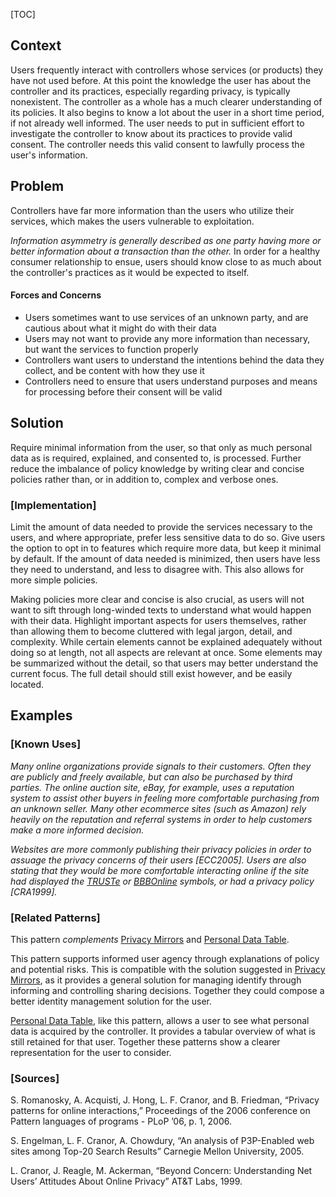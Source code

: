 [TOC]

<!--### [Also Known As]-->
<!-- All other names the pattern is known by.-->



## Context
<!-- The situations in which the pattern may apply.-->
<!-- Aspects which constrain the solution, but are not modified by it. They affect the impact of different forces.-->

Users frequently interact with controllers whose services (or products) they have not used before. At this point the knowledge the user has about the controller and its practices, especially regarding privacy, is typically nonexistent. The controller as a whole has a much clearer understanding of its policies. It also begins to know a lot about the user in a short time period, if not already well informed. The user needs to put in sufficient effort to investigate the controller to know about its practices to provide valid consent. The controller needs this valid consent to lawfully process the user's information.

## Problem
<!-- The problem a pattern addresses, including a list of forces describing why a problem might be difficult to solve.-->

Controllers have far more information than the users who utilize their services, which makes the users vulnerable to exploitation.

_Information asymmetry is generally described as one party having more or better information about a transaction than the other._ In order for a healthy consumer relationship to ensue, users should know close to as much about the controller's practices as it would be expected to itself.

#### Forces and Concerns
<!-- Implications in this problem which affect the appropriateness of a solution, and are affected by this pattern.-->
<!-- Forces should be highly visible for easy reference, where less obvious a dedicated section is recommended.-->

- Users sometimes want to use services of an unknown party, and are cautious about what it might do with their data
- Users may not want to provide any more information than necessary, but want the services to function properly
- Controllers want users to understand the intentions behind the data they collect, and be content with how they use it
- Controllers need to ensure that users understand purposes and means for processing before their consent will be valid

## Solution
<!-- A concise description of how the pattern addresses the problem.-->

Require minimal information from the user, so that only as much personal data as is required, explained, and consented to, is processed. Further reduce the imbalance of policy knowledge by writing clear and concise policies rather than, or in addition to, complex and verbose ones.

<!--### [Structure]-->
<!--A detailed specification of the structural aspects of the pattern. A class diagram if applicable.-->



### [Implementation]
<!--Guidelines for implementing the pattern; code fragments; suggested PETS; policy fragments.-->

Limit the amount of data needed to provide the services necessary to the users, and where appropriate, prefer less sensitive data to do so. Give users the option to opt in to features which require more data, but keep it minimal by default. If the amount of data needed is minimized, then users have less they need to understand, and less to disagree with. This also allows for more simple policies.

Making policies more clear and concise is also crucial, as users will not want to sift through long-winded texts to understand what would happen with their data. Highlight important aspects for users themselves, rather than allowing them to become cluttered with legal jargon, detail, and complexity. While certain elements cannot be explained adequately without doing so at length, not all aspects are relevant at once. Some elements may be summarized without the detail, so that users may better understand the current focus. The full detail should still exist however, and be easily located.

<!--## Consequences-->
<!--The advantages (benefits) and disadvantages (liabilities) of applying the pattern.-->



<!--### [Constraints]-->
<!-- limitations as a consequence of applying the pattern.-->



## Examples
<!--Motivational example to see how the pattern is applied.-->



### [Known Uses]
<!-- Pointers to various applications of the pattern.-->

_Many online organizations provide signals to their customers. Often they are publicly and freely available, but can also be purchased by third parties. The online auction site, eBay, for example, uses a reputation system to assist other buyers in feeling more comfortable purchasing from an unknown seller. Many other ecommerce sites (such as Amazon) rely heavily on the reputation and referral systems in order to help customers make a more informed decision._

_Websites are more commonly publishing their privacy policies in order to assuage the privacy concerns of their users [ECC2005]. Users are also stating that they would be more comfortable interacting online if the site had displayed the [TRUSTe](http://www.truste.org) or [BBBOnline](http://www.bbbonline.org) symbols, or had a privacy policy [CRA1999]._

<!--## See Also-->
<!-- Any pointers to relevant information, not contained in the subfields below.-->



### [Related Patterns]
<!-- Supporting and conflicting patterns-->

This pattern _complements_ [Privacy Mirrors](Privacy-Mirrors) and [Personal Data Table](Personal-Data-Table).

This pattern supports informed user agency through explanations of policy and potential risks. This is compatible with the solution suggested in [Privacy Mirrors](Privacy-Mirrors), as it provides a general solution for managing identify through informing and controlling sharing decisions. Together they could compose a better identity management solution for the user.

[Personal Data Table](Personal-Data-Table), like this pattern, allows a user to see what personal data is acquired by the controller. It provides a tabular overview of what is still retained for that user. Together these patterns show a clearer representation for the user to consider.

### [Sources]
<!-- References to the original source of the pattern.-->

S. Romanosky, A. Acquisti, J. Hong, L. F. Cranor, and B. Friedman, “Privacy patterns for online interactions,” Proceedings of the 2006 conference on Pattern languages of programs - PLoP ’06, p. 1, 2006.

S. Engelman, L. F. Cranor, A. Chowdury, “An analysis of P3P-Enabled web sites among Top-20 Search Results” Carnegie Mellon University, 2005.

L. Cranor, J. Reagle, M. Ackerman, “Beyond Concern: Understanding Net Users’ Attitudes About Online Privacy” AT&T Labs, 1999.

<!--## General Comments-->
<!-- Separate discussion on the pattern.-->



<!--## Tags-->
<!-- User definable descriptors for additional correlation.-->